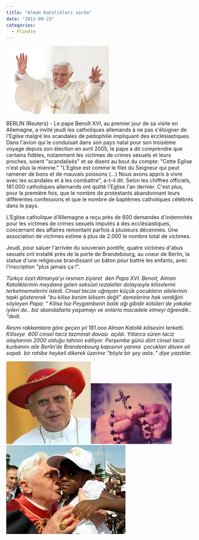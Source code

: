 ```yaml
---
title: "Alman Katolikleri zorda"
date: "2011-09-23"
categories: 
  - Planéte
---
```


[![papaa.jpg](../uploads/2011/09/papaa.jpg)](../uploads/2011/09/papaa.jpg "papaa.jpg")

BERLIN (Reuters) - Le pape Benoît XVI, au premier jour de sa visite en Allemagne, a invité jeudi les catholiques allemands à ne pas s'éloigner de l'Eglise malgré les scandales de pédophilie impliquant des ecclésiastiques. Dans l'avion qui le conduisait dans son pays natal pour son troisième voyage depuis son élection en avril 2005, le pape a dit comprendre que certains fidèles, notamment les victimes de crimes sexuels et leurs proches, soient "scandalisés" et se disent au bout du compte: "Cette Eglise n'est plus la mienne." "L'Eglise est comme le filet du Seigneur qui peut ramener de bons et de mauvais poissons (...) Nous avons appris à vivre avec les scandales et à les combattre", a-t-il dit. Selon les chiffres officiels, 181.000 catholiques allemands ont quitté l'Eglise l'an dernier. C'est plus, pour la première fois, que le nombre de protestants abandonnant leurs différentes confessions et que le nombre de baptêmes catholiques célébrés dans le pays.

L'Eglise catholique d'Allemagne a reçu près de 600 demandes d'indemnités pour les victimes de crimes sexuels imputés à des ecclésiastiques, concernant des affaires remontant parfois à plusieurs décennies. Une association de victimes estime à plus de 2.000 le nombre total de victimes.

Jeudi, pour saluer l'arrivée du souverain pontife, quatre victimes d'abus sexuels ont installé près de la porte de Brandebourg, au coeur de Berlin, la statue d'une religieuse brandissant un bâton pour battre les enfants, avec l'inscription "plus jamais ça !".

_Türkçe özet:Almanya’yı resmen ziyaret  den Papa XVI. Benoit, Alman Katoliklerinin meydana gelen seksüel rezaletler dolayısıyle kiliselerini terketmemelerini istedi. Cinsel tacize uğrayan küçük çocukların ailelerinin tepki göstererek “bu kilise benim kilisem değil” demelerine hak verdiğini söyleyen Papa: “ Kilise İsa Peygamberin balık ağı gibidir kötüleri de yakalar iyileri de.. biz skandallarla yaşamayı ve onlarla mücadele etmeyi öğrendik.. “dedi._

_Resmi rakkamlara göre geçen yıl 181.ooo Alman Katolik kilisesini terketti. Kiliseye  600 cinsel taciz tazminat davası  açıldı. Yıllarca süren taciz olaylarının 2000 olduğu tahmin ediliyor. Perşembe günü dört cinsel taciz kurbanını aile Berlin’de Brandenbourg kapısının yanına  çocukları döven eli sopalı  bir rahibe heykeli dikerek üzerine “böyle bir şey asla..” diye yazdılar._

[![pap1.jpg](../uploads/2011/09/pap1.jpg)](../uploads/2011/09/pap1.jpg "pap1.jpg")[![hac.jpg](../uploads/2011/09/hac.jpg)](../uploads/2011/09/hac.jpg "hac.jpg")[![pope_benedict_vatican_sex_.jpg](../uploads/2011/09/pope_benedict_vatican_sex_.jpg)](../uploads/2011/09/pope_benedict_vatican_sex_.jpg "pope_benedict_vatican_sex_.jpg")
